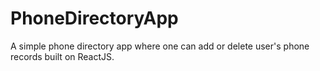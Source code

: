 # PhoneDirectoryApp
A simple phone directory app where one can add or delete user's phone records built on ReactJS.
